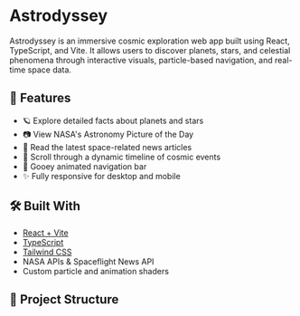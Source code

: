 # Astrodyssey

Astrodyssey is an immersive cosmic exploration web app built using React, TypeScript, and Vite. 
It allows users to discover planets, stars, and celestial phenomena through interactive visuals, particle-based navigation, and real-time space data.

## 🚀 Features

- 🪐 Explore detailed facts about planets and stars
- 📷 View NASA's Astronomy Picture of the Day
- 📰 Read the latest space-related news articles
- 🌠 Scroll through a dynamic timeline of cosmic events
- 🧭 Gooey animated navigation bar
- ✨ Fully responsive for desktop and mobile

## 🛠️ Built With

- [React + Vite](https://vitejs.dev/)
- [TypeScript](https://www.typescriptlang.org/)
- [Tailwind CSS](https://tailwindcss.com/)
- NASA APIs & Spaceflight News API
- Custom particle and animation shaders

## 📂 Project Structure

